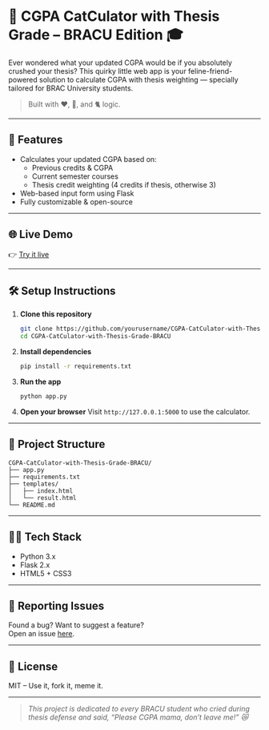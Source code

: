 # 🐾 CGPA CatCulator with Thesis Grade – BRACU Edition 🎓

Ever wondered what your updated CGPA would be if you absolutely crushed your thesis? This quirky little web app is your feline-friend-powered solution to calculate CGPA with thesis weighting — specially tailored for BRAC University students.

> Built with ❤️, 🧠, and 🐈 logic.

---

## 🚀 Features

- Calculates your updated CGPA based on:
  - Previous credits & CGPA
  - Current semester courses
  - Thesis credit weighting (4 credits if thesis, otherwise 3)
- Web-based input form using Flask
- Fully customizable & open-source

---

## 🌐 Live Demo

👉 [Try it live](https://cgpa-catculator-with-thesis-grade-bracu.onrender.com/)

---

## 🛠 Setup Instructions

1. **Clone this repository**
   ```bash
   git clone https://github.com/yourusername/CGPA-CatCulator-with-Thesis-Grade-BRACU.git
   cd CGPA-CatCulator-with-Thesis-Grade-BRACU
   ```

2. **Install dependencies**
   ```bash
   pip install -r requirements.txt
   ```

3. **Run the app**
   ```bash
   python app.py
   ```

4. **Open your browser**
   Visit `http://127.0.0.1:5000` to use the calculator.

---

## 📁 Project Structure

```
CGPA-CatCulator-with-Thesis-Grade-BRACU/
├── app.py
├── requirements.txt
├── templates/
│   ├── index.html
│   └── result.html
└── README.md
```

---

## 👩‍💻 Tech Stack

- Python 3.x
- Flask 2.x
- HTML5 + CSS3

---

## 🐛 Reporting Issues

Found a bug? Want to suggest a feature?  
Open an issue [here](https://github.com/yourusername/CGPA-CatCulator-with-Thesis-Grade-BRACU/issues).

---

## 📜 License

MIT – Use it, fork it, meme it.

---

> _This project is dedicated to every BRACU student who cried during thesis defense and said, “Please CGPA mama, don’t leave me!” 😿_
